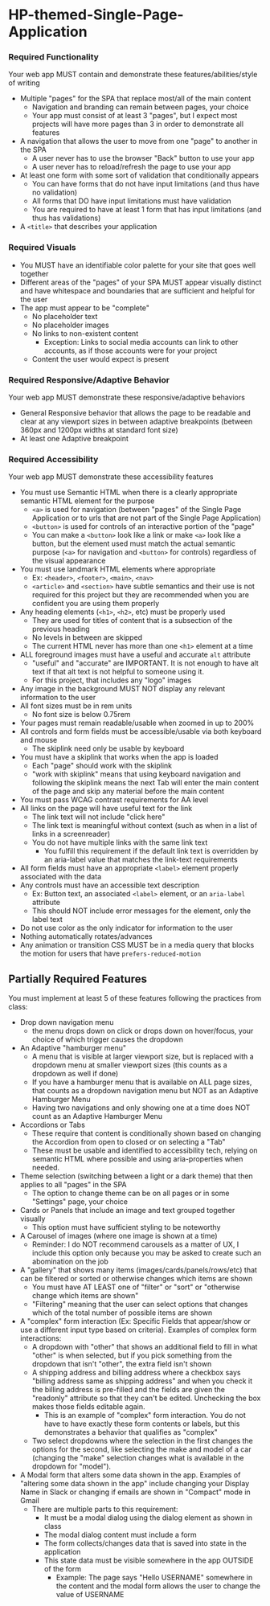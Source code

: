 # HP-themed-Single-Page-Application

### Required Functionality
Your web app MUST contain and demonstrate these features/abilities/style of writing

- Multiple "pages" for the SPA that replace most/all of the main content
  - Navigation and branding can remain between pages, your choice
  - Your app must consist of at least 3 "pages", but I expect most projects will have more pages than 3 in order to demonstrate all features
- A navigation that allows the user to move from one "page" to another in the SPA
  - A user never has to use the browser "Back" button to use your app
  - A user never has to reload/refresh the page to use your app
- At least one form with some sort of validation that conditionally appears
  - You can have forms that do not have input limitations (and thus have no validation)
  - All forms that DO have input limitations must have validation 
  - You are required to have at least 1 form that has input limitations (and thus has validations)
- A `<title>` that describes your application

### Required Visuals

- You MUST have an identifiable color palette for your site that goes well together
- Different areas of the "pages" of your SPA MUST appear visually distinct and have whitespace and boundaries that are sufficient and helpful for the user
- The app must appear to be "complete"
  - No placeholder text
  - No placeholder images
  - No links to non-existent content
    - Exception: Links to social media accounts can link to other accounts, as if those accounts were for your project
  - Content the user would expect is present

### Required Responsive/Adaptive Behavior

Your web app MUST demonstrate these responsive/adaptive behaviors
- General Responsive behavior that allows the page to be readable and clear at any viewport sizes in between adaptive breakpoints (between 360px and 1200px widths at standard font size)
- At least one Adaptive breakpoint 

### Required Accessibility

Your web app MUST demonstrate these accessibility features

- You must use Semantic HTML when there is a clearly appropriate semantic HTML element for the purpose
  - `<a>` is used for navigation (between "pages" of the Single Page Application or to urls that are not part of the Single Page Application)
  - `<button>` is used for controls of an interactive portion of the "page"
  - You can make a `<button>` look like a link or make `<a>` look like a button, but the element used must match the actual semantic purpose (`<a>` for navigation and `<button>` for controls) regardless of the visual appearance
- You must use landmark HTML elements where appropriate
  - Ex: `<header>`, `<footer>`, `<main>`, `<nav>`
  - `<article>` and `<section>` have subtle semantics and their use is not required for this project but they are recommended when you are confident you are using them properly
- Any heading elements (`<h1>`, `<h2>`, etc) must be properly used
  - They are used for titles of content that is a subsection of the previous heading
  - No levels in between are skipped
  - The current HTML never has more than one `<h1>` element at a time
- ALL foreground images must have a useful and accurate `alt` attribute
  - "useful" and "accurate" are IMPORTANT.  It is not enough to have alt text if that alt text is not helpful to someone using it.
  - For this project, that includes any "logo" images
- Any image in the background MUST NOT display any relevant information to the user
- All font sizes must be in rem units
    - No font size is below 0.75rem
- Your pages must remain readable/usable when zoomed in up to 200%
- All controls and form fields must be accessible/usable via both keyboard and mouse
  - The skiplink need only be usable by keyboard
- You must have a skiplink that works when the app is loaded
  - Each "page" should work with the skiplink
  - "work with skiplink" means that using keyboard navigation and following the skiplink means the next Tab will enter the main content of the page and skip any material before the main content
- You must pass WCAG contrast requirements for AA level
- All links on the page will have useful text for the link
  - The link text will not include "click here"
  - The link text is meaningful without context (such as when in a list of links in a screenreader)
  - You do not have multiple links with the same link text
    - You fulfill this requirement if the default link text is overridden by an aria-label value that matches the link-text requirements
- All form fields must have an appropriate `<label>` element properly associated with the data
- Any controls must have an accessible text description
  - Ex: Button text, an associated `<label>` element, or an `aria-label` attribute
  - This should NOT include error messages for the element, only the label text
- Do not use color as the only indicator for information to the user
- Nothing automatically rotates/advances
- Any animation or transition CSS MUST be in a media query that blocks the motion for users that have `prefers-reduced-motion`

## Partially Required Features

You must implement at least 5 of these features following the practices from class:

- Drop down navigation menu
  - the menu drops down on click or drops down on hover/focus, your choice of which trigger causes the dropdown
- An Adaptive "hamburger menu"
  - A menu that is visible at larger viewport size, but is replaced with a dropdown menu at smaller viewport sizes (this counts as a dropdown as well if done)
  - If you have a hamburger menu that is available on ALL page sizes, that counts as a dropdown navigation menu but NOT as an Adaptive Hamburger Menu
  - Having two navigations and only showing one at a time does NOT count as an Adaptive Hamburger Menu
- Accordions or Tabs
  - These require that content is conditionally shown based on changing the Accordion from open to closed or on selecting a "Tab"
  - These must be usable and identified to accessibility tech, relying on semantic HTML where possible and using aria-properties when needed.  
- Theme selection (switching between a light or a dark theme) that then applies to all "pages" in the SPA
  - The option to change theme can be on all pages or in some "Settings" page, your choice
- Cards or Panels that include an image and text grouped together visually
  - This option must have sufficient styling to be noteworthy
- A Carousel of images (where one image is shown at a time)
  - Reminder: I do NOT recommend carousels as a matter of UX, I include this option only because you may be asked to create such an abomination on the job
- A "gallery" that shows many items (images/cards/panels/rows/etc) that can be filtered or sorted or otherwise changes which items are shown   
  - You must have AT LEAST one of "filter" or "sort" or "otherwise change which items are shown"
  - "Filtering" meaning that the user can select options that changes which of the total number of possible items are shown
- A "complex" form interaction (Ex: Specific Fields that appear/show or use a different input type based on criteria). Examples of complex form interactions:
  - A dropdown with "other" that shows an additional field to fill in what "other" is when selected, but if you pick something from the dropdown that isn't "other", the extra field isn't shown
  - A shipping address and billing address where a checkbox says "billing address same as shipping address" and when you check it the billing address is pre-filled and the fields are given the "readonly" attribute so that they can't be edited.  Unchecking the box makes those fields editable again.
    - This is an example of "complex" form interaction.  You do not have to have exactly these form contents or labels, but this demonstrates a behavior that qualifies as "complex"
  - Two select dropdowns where the selection in the first changes the options for the second, like selecting the make and model of a car (changing the "make" selection changes what is available in the dropdown for "model"). 
- A Modal form that alters some data shown in the app.  Examples of "altering some data shown in the app" include changing your Display Name in Slack or changing if emails are shown in "Compact" mode in Gmail
  - There are multiple parts to this requirement:
    - It must be a modal dialog using the dialog element as shown in class
    - The modal dialog content must include a form
    - The form collects/changes data that is saved into state in the application
    - This state data must be visible somewhere in the app OUTSIDE of the form
      - Example: The page says "Hello USERNAME" somewhere in the content and the modal form allows the user to change the value of USERNAME
